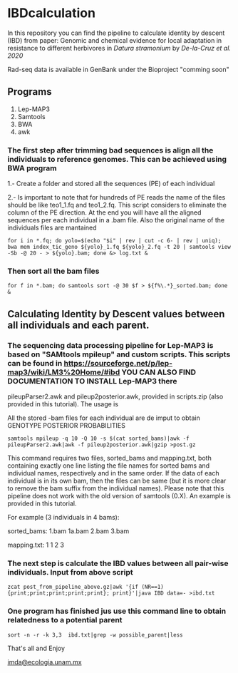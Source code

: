 # IBDcalculation
In this repository you can find the pipeline to calculate identity by descent (IBD) from paper: Genomic and chemical evidence for local adaptation in resistance to different herbivores in *Datura stramonium* by *De-la-Cruz et al. 2020* 

   Rad-seq data is available in GenBank under the Bioproject "comming soon"

## Programs
   1. Lep-MAP3
   2. Samtools
   3. BWA
   4. awk
   
### The first step after trimming bad sequences is align all the individuals to reference genomes. This can be achieved using BWA program

1.- Create a folder and stored all the sequences (PE) of each individual

2.- Is important to note that for hundreds of PE reads the name of the files should be like teo1_1.fq and teo1_2.fq. This script considers to eliminate the column of the PE direction. At the end you will have all the aligned sequences per each individual in a .bam file. Also the original name of the individuals files are mantained

    for i in *.fq; do yolo=$(echo "$i" | rev | cut -c 6- | rev | uniq); bwa mem index_tic_geno ${yolo}_1.fq ${yolo}_2.fq -t 20 | samtools view -Sb -@ 20 - > ${yolo}.bam; done &> log.txt &
    
 ### Then sort all the bam files
 
    for f in *.bam; do samtools sort -@ 30 $f > ${f%\.*}_sorted.bam; done &
    
## Calculating Identity by Descent values between all individuals and each parent. 

### The sequencing data processing pipeline for Lep-MAP3 is based on "SAMtools mpileup" and custom scripts. This scripts can be found in https://sourceforge.net/p/lep-map3/wiki/LM3%20Home/#ibd YOU CAN ALSO FIND DOCUMENTATION TO INSTALL Lep-MAP3 there

pileupParser2.awk and pileup2posterior.awk, provided in scripts.zip (also provided in this tutorial). The usage is

All the stored -bam files for each individual are de imput to obtain GENOTYPE POSTERIOR PROBABILITIES 

    samtools mpileup -q 10 -Q 10 -s $(cat sorted_bams)|awk -f pileupParser2.awk|awk -f pileup2posterior.awk|gzip >post.gz

 This command requires two files, sorted_bams and mapping.txt, both containing exactly one line listing the file names for sorted bams and individual names, respectively and in the same order. If the data of each individual is in its own bam, then the files can be same (but it is more clear to remove the bam suffix from the individual names). Please note that this pipeline does not work with the old version of samtools (0.X). An example is provided in this tutorial. 

For example (3 individuals in 4 bams):

sorted_bams: 1.bam 1a.bam 2.bam 3.bam

mapping.txt: 1 1 2 3

 ### The next step is calculate the IBD values between all pair-wise individuals. Input from above script
  
    zcat post_from_pipeline_above.gz|awk '{if (NR==1) {print;print;print;print;print}; print}'|java IBD data=- >ibd.txt

 ### One program has finished jus use this command line to obtain relatedness to a potential parent
 
    sort -n -r -k 3,3  ibd.txt|grep -w possible_parent|less

That's all and Enjoy

imda@ecologia.unam.mx

